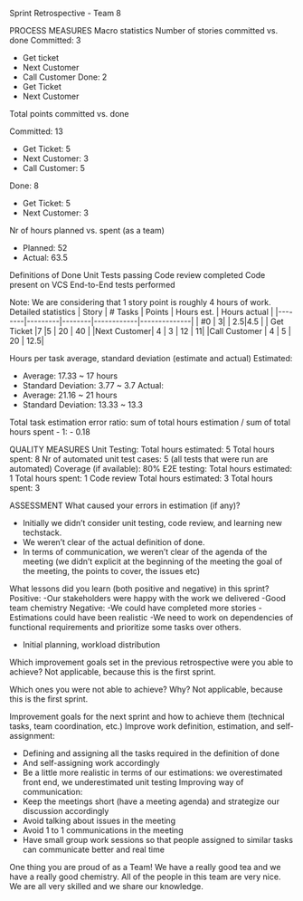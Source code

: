 Sprint Retrospective - Team 8

PROCESS MEASURES
Macro statistics
Number of stories committed vs. done
Committed: 3
- Get ticket
- Next Customer
- Call Customer
Done: 2
- Get Ticket
- Next Customer 

Total points committed vs. done

Committed: 13
- Get Ticket: 5
- Next Customer: 3
- Call Customer: 5

Done: 8
- Get Ticket: 5
- Next Customer: 3

Nr of hours planned vs. spent (as a team)
- Planned: 52
- Actual: 63.5

Definitions of Done
Unit Tests passing
Code review completed
Code present on VCS
End-to-End tests performed

Note: We are considering that 1 story point is roughly 4 hours of work. 
Detailed statistics
| Story | # Tasks | Points | Hours est. | Hours actual | 
|--------|---------|--------|------------|--------------| 
| #0 | 3| | 2.5|4.5 | 
| Get Ticket |7 |5 | 20 | 40 |
|Next Customer| 4 | 3 | 12 | 11|
|Call Customer | 4 | 5 | 20 | 12.5|



Hours per task average, standard deviation (estimate and actual)
Estimated:
- Average: 17.33 ~ 17 hours
- Standard Deviation: 3.77 ~ 3.7
Actual:
- Average: 21.16 ~ 21 hours
- Standard Deviation: 13.33 ~ 13.3

Total task estimation error ratio: sum of total hours estimation / sum of total hours spent - 1: - 0.18

QUALITY MEASURES
Unit Testing:
Total hours estimated: 5
Total hours spent: 8
Nr of automated unit test cases: 5 (all tests that were run are automated)
Coverage (if available): 80%
E2E testing:
Total hours estimated: 1
Total hours spent: 1
Code review
Total hours estimated: 3
Total hours spent: 3


ASSESSMENT
What caused your errors in estimation (if any)?
- Initially we didn’t consider unit testing, code review, and learning new techstack. 
- We weren’t clear of the actual definition of done.
- In terms of communication, we weren’t clear of the agenda of the meeting (we didn’t explicit at the beginning of the meeting the goal of the meeting, the points to cover, the issues etc)


What lessons did you learn (both positive and negative) in this sprint?
Positive: 
-Our stakeholders were happy with the work we delivered
-Good team chemistry
Negative: 
-We could have completed more stories
-Estimations could have been realistic
-We need to work on dependencies of functional requirements and prioritize some tasks over others.
- Initial planning, workload distribution


Which improvement goals set in the previous retrospective were you able to achieve?
Not applicable, because this is the first sprint. 

Which ones you were not able to achieve? Why?
Not applicable, because this is the first sprint. 

Improvement goals for the next sprint and how to achieve them (technical tasks, team coordination, etc.)
Improve work definition, estimation, and self-assignment:
- Defining and assigning all the tasks required in the definition of done
- And self-assigning work accordingly 
- Be a little more realistic in terms of our estimations: we overestimated front end, we underestimated unit testing
Improving way of communication: 
- Keep the meetings short (have a meeting agenda) and strategize our discussion accordingly
- Avoid talking about issues in the meeting
- Avoid 1 to 1 communications in the meeting
- Have small group work sessions so that people assigned to similar tasks can communicate better and real time


One thing you are proud of as a Team!
We have a really good tea and we have a really good chemistry. All of the people in this team are very nice. We are all very skilled and we share our knowledge. 

